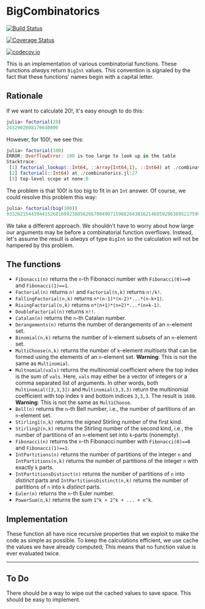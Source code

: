 # BigCombinatorics


[![Build Status](https://travis-ci.org/scheinerman/BigCombinatorics.jl.svg?branch=master)](https://travis-ci.org/scheinerman/BigCombinatorics.jl)

[![Coverage Status](https://coveralls.io/repos/scheinerman/BigCombinatorics.jl/badge.svg?branch=master&service=github)](https://coveralls.io/github/scheinerman/BigCombinatorics.jl?branch=master)

[![codecov.io](http://codecov.io/github/scheinerman/BigCombinatorics.jl/coverage.svg?branch=master)](http://codecov.io/github/scheinerman/BigCombinatorics.jl?branch=master)



This is an implementation of various combinatorial functions.
These functions *always* return `BigInt` values. This convention
is signaled by the fact that these functions' names begin
with a capital letter.

## Rationale

If we want to calculate 20!, it's easy enough to do this:
```julia
julia> factorial(20)
2432902008176640000
```
However, for 100!, we see this:
```julia
julia> factorial(100)
ERROR: OverflowError: 100 is too large to look up in the table
Stacktrace:
 [1] factorial_lookup(::Int64, ::Array{Int64,1}, ::Int64) at ./combinatorics.jl:19
 [2] factorial(::Int64) at ./combinatorics.jl:27
 [3] top-level scope at none:0
```
The problem is that 100! is too big to fit in an `Int` answer. Of course,
we could resolve this problem this way:
```julia
julia> factorial(big(100))
93326215443944152681699238856266700490715968264381621468592963895217599993229915608941463976156518286253697920827223758251185210916864000000000000000000000000
```

We take a different approach. We shouldn't have to worry about how large
our arguments may be before a combinatorial function overflows. Instead,
let's assume the result is *always* of type `BigInt` so the calculation
will not be hampered by this problem.



## The functions

+ `Fibonacci(n)` returns the `n`-th Fibonacci number with `Fibonacci(0)==0`
and `Fibonacci(1)==1`.
+ `Factorial(n)` returns `n!` and `Factorial(n,k)` returns `n!/k!`.
+ `FallingFactorial(n,k)` returns `n*(n-1)*(n-2)*...*(n-k+1)`.
+ `RisingFactorial(n,k)` returns `n*(n+1)*(n+2)*...*(n+k-1)`.
+ `DoubleFactorial(n)` returns `n!!`.
+ `Catalan(n)` returns the `n`-th Catalan number.
+ `Derangements(n)` returns the number of derangements of
an `n`-element set.
+ `Binomial(n,k)` returns the number of `k`-element subsets
of an `n`-element set.
+ `MultiChoose(n,k)` returns the number of `k`-element
*multisets* that can be formed using the elements of
an `n`-element set. **Warning**: This is not the same
as `Multinomial`.
+ `Multnomial(vals)` returns the multinomial coefficient where
the top index is the sum of `vals`. Here, `vals` may either be a
vector of integers or a comma separated list of arguments.
In other words, both `Multinomial([3,3,3])` and `Multinomial(3,3,3)`
return the multinomial coefficient with top index `9` and bottom
indices `3,3,3`. The result is `1680`. **Warning**: This is
not the same as `MultiChoose`.
+ `Bell(n)` returns the `n`-th Bell number, i.e., the number
of partitions of an `n`-element set.
+ `Stirling1(n,k)` returns the *signed* Stirling number of the
first kind.
+ `Stirling2(n,k)` returns the Stirling number of the second
kind, i.e., the number of partitions of an `n`-element set into
`k`-parts (nonempty).
+ `Fibonacci(n)` returns the `n`-th Fibonacci number
with `Fibonacci(0)==0` and `Fibonacci(1)==1`.
+ `IntPartitions(n)` returns the number of partitions of the integer `n`
and `IntPartitions(n,k)` returns the number of partitions of the integer
`n` with exactly `k` parts.
+ `IntPartitionsDistinct(n)` returns the number of partitions of `n` into
*distinct* parts and `IntPartitionsDistinct(n,k)` returns the number of
partitions of `n` into `k` *distinct* parts.
+ `Euler(n)` returns the `n`-th Euler number.
+ `PowerSum(n,k)` returns the sum `1^k + 2^k + ... + n^k`.

## Implementation


These function all have nice recursive properties that we
exploit to make the code as simple as possible. To keep
the calculations efficient, we use cache the values we have
already computed;
This means that no function value is ever evaluated twice.

<hr>

## To Do

There should be a way to wipe out the cached values to save space.
This should be easy to implement.
